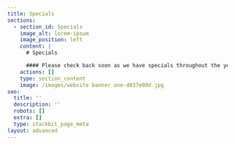 ```yaml
---
title: Specials
sections:
  - section_id: Specials
    image_alt: lorem-ipsum
    image_position: left
    content: |
      # Specials

      #### Please check back soon as we have specials throughout the year!
    actions: []
    type: section_content
    image: /images/website banner one-d037e09d.jpg
seo:
  title: ''
  description: ''
  robots: []
  extra: []
  type: stackbit_page_meta
layout: advanced
---
```

